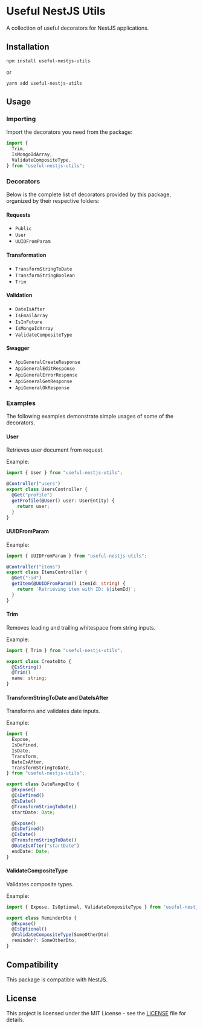 # Useful NestJS Utils

A collection of useful decorators for NestJS applications.

## Installation

```
npm install useful-nestjs-utils
```

or

```
yarn add useful-nestjs-utils
```

## Usage

### Importing

Import the decorators you need from the package:

```typescript
import {
  Trim,
  IsMongoIdArray,
  ValidateCompositeType,
} from "useful-nestjs-utils";
```

### Decorators

Below is the complete list of decorators provided by this package, organized by their respective folders:

#### Requests

- `Public`
- `User`
- `UUIDFromParam`

#### Transformation

- `TransformStringToDate`
- `TransformStringBoolean`
- `Trim`

#### Validation

- `DateIsAfter`
- `IsEmailArray`
- `IsInFuture`
- `IsMongoIdArray`
- `ValidateCompositeType`

#### Swagger

- `ApiGeneralCreateResponse`
- `ApiGeneralEditResponse`
- `ApiGeneralErrorResponse`
- `ApiGeneralGetResponse`
- `ApiGeneralOkResponse`

### Examples

The following examples demonstrate simple usages of some of the decorators.

#### User

Retrieves user document from request.

Example:

```typescript
import { User } from "useful-nestjs-utils";

@Controller("users")
export class UsersController {
  @Get("profile")
  getProfile(@User() user: UserEntity) {
    return user;
  }
}
```

#### UUIDFromParam

Example:

```typescript
import { UUIDFromParam } from "useful-nestjs-utils";

@Controller("items")
export class ItemsController {
  @Get(":id")
  getItem(@UUIDFromParam() itemId: string) {
    return `Retrieving item with ID: ${itemId}`;
  }
}
```

#### Trim

Removes leading and trailing whitespace from string inputs.

Example:

```typescript
import { Trim } from "useful-nestjs-utils";

export class CreateDto {
  @IsString()
  @Trim()
  name: string;
}
```

#### TransformStringToDate and DateIsAfter

Transforms and validates date inputs.

Example:

```typescript
import {
  Expose,
  IsDefined,
  IsDate,
  Transform,
  DateIsAfter,
  TransformStringToDate,
} from "useful-nestjs-utils";

export class DateRangeDto {
  @Expose()
  @IsDefined()
  @IsDate()
  @TransformStringToDate()
  startDate: Date;

  @Expose()
  @IsDefined()
  @IsDate()
  @TransformStringToDate()
  @DateIsAfter("startDate")
  endDate: Date;
}
```

#### ValidateCompositeType

Validates composite types.

Example:

```typescript
import { Expose, IsOptional, ValidateCompositeType } from "useful-nestjs-utils";

export class ReminderDto {
  @Expose()
  @IsOptional()
  @ValidateCompositeType(SomeOtherDto)
  reminder?: SomeOtherDto;
}
```

## Compatibility

This package is compatible with NestJS.

## License

This project is licensed under the MIT License - see the [LICENSE](LICENSE) file for details.
